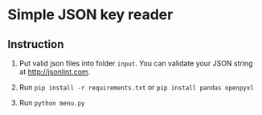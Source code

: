 # Simple JSON key reader

## Instruction

1. Put valid json files into folder `input`. You can validate your JSON string at http://jsonlint.com.
2. Run `pip install -r requirements.txt` or `pip install pandas openpyxl`

3. Run `python menu.py`
